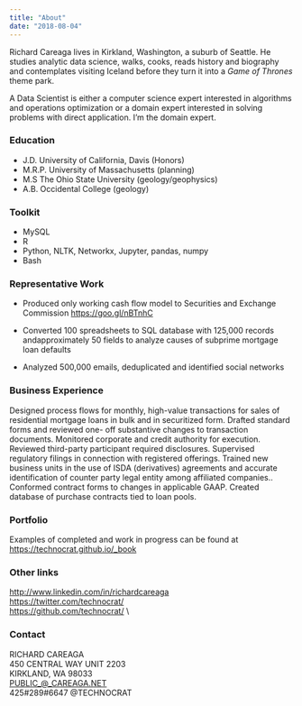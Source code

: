 ```yaml
---
title: "About"
date: "2018-08-04"
---
```


Richard Careaga lives in Kirkland, Washington, a suburb of Seattle. He studies analytic data science, walks, cooks, reads history and biography and contemplates visiting Iceland before they turn it into a *Game of Thrones* theme park.

A Data Scientist is either a computer science expert interested in algorithms and operations optimization or a domain expert interested in solving problems with direct application. I’m the domain expert.

### Education

* J.D. University of California, Davis (Honors) 
* M.R.P. University of Massachusetts (planning)
* M.S The Ohio State University (geology/geophysics) 
* A.B. Occidental College (geology)

### Toolkit

* MySQL 
* R
* Python, NLTK, Networkx, Jupyter, pandas, numpy
* Bash

### Representative Work

* Produced only working cash flow model to Securities and Exchange Commission https://goo.gl/nBTnhC

* Converted 100 spreadsheets to SQL database with 125,000 records andapproximately 50 fields to analyze causes of subprime mortgage loan defaults

* Analyzed 500,000 emails, deduplicated and identified social networks

### Business Experience

Designed process flows for monthly, high-value transactions for sales of residential mortgage loans in bulk and in securitized form. Drafted standard forms and reviewed one- off substantive changes to transaction documents. Monitored corporate and credit authority for execution. Reviewed third-party participant required disclosures. Supervised regulatory filings in connection with registered offerings. Trained new business units in the use of ISDA (derivatives) agreements and accurate identification of counter party legal entity among affiliated companies.. Conformed contract forms to changes in applicable GAAP. Created database of purchase contracts tied to loan pools.

### Portfolio

Examples of completed and work in progress can be found at https://technocrat.github.io/_book

### Other links

http://www.linkedin.com/in/richardcareaga \
https://twitter.com/technocrat/ \
https://github.com/technocrat/ \


### Contact

RICHARD CAREAGA \
450 CENTRAL WAY UNIT 2203 \
KIRKLAND, WA 98033\
PUBLIC_@_CAREAGA.NET\
425#289#6647 @TECHNOCRAT









